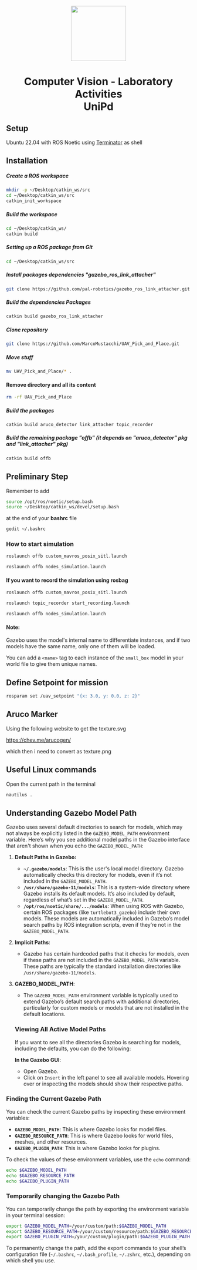<p align="center">
  <img src="https://github.com/MarcoMustacchi/MarcoMustacchi.github.io/blob/main/assets/img/icons/UniPD_logo.svg" width="150">
</p>

<h1 align="center">Computer Vision - Laboratory Activities <br> UniPd</h1>

## Setup 
Ubuntu 22.04 with ROS Noetic using [Terminator](https://gnome-terminator.org/) as shell

## Installation

##### Create a ROS workspace

```bash
mkdir -p ~/Desktop/catkin_ws/src
cd ~/Desktop/catkin_ws/src
catkin_init_workspace
```

##### Build the workspace
```bash
cd ~/Desktop/catkin_ws/
catkin build
```

##### Setting up a ROS package from Git
```bash
cd ~/Desktop/catkin_ws/src
```

##### Install packages dependencies "gazebo_ros_link_attacher"

```bash
git clone https://github.com/pal-robotics/gazebo_ros_link_attacher.git
```

##### Build the dependencies Packages
```bash
catkin build gazebo_ros_link_attacher
```

##### Clone repository
```bash
git clone https://github.com/MarcoMustacchi/UAV_Pick_and_Place.git
```

##### Move stuff
```bash
mv UAV_Pick_and_Place/* .
```

#### Remove directory and all its content
```bash
rm -rf UAV_Pick_and_Place
```

##### Build the packages
```bash
catkin build aruco_detector link_attacher topic_recorder 
```

##### Build the remaining package "offb" (it depends on "aruco_detector" pkg and "link_attacher" pkg)
```bash
catkin build offb
```

## Preliminary Step
Remember to add 
```bash
source /opt/ros/noetic/setup.bash
source ~/Desktop/catkin_ws/devel/setup.bash
```
at the end of your **bashrc** file
```bash
gedit ~/.bashrc
```

### How to start simulation
```bash
roslaunch offb custom_mavros_posix_sitl.launch
```
```bash
roslaunch offb nodes_simulation.launch
```

#### If you want to record the simulation using rosbag
```bash
roslaunch offb custom_mavros_posix_sitl.launch
```
```bash
roslaunch topic_recorder start_recording.launch
```
```bash
roslaunch offb nodes_simulation.launch
```

#### Note:

Gazebo uses the model's internal name to differentiate instances, and if two models have the same name, only one of them will be loaded.

You can add a `<name>` tag to each instance of the `small_box` model in your world file to give them unique names. 


## Define Setpoint for mission

```bash
rosparam set /uav_setpoint "{x: 3.0, y: 0.0, z: 2}"
```



## Aruco Marker

Using the following website to get the texture.svg 

https://chev.me/arucogen/

which then i need to convert as texture.png



## Useful Linux commands

Open the current path in the terminal

```bash
nautilus .
```



## Understanding Gazebo Model Path

Gazebo uses several default directories to search for models, which may not always be explicitly listed in the `GAZEBO_MODEL_PATH` environment variable. Here’s why you see additional model paths in the Gazebo interface that aren't shown when you echo the `GAZEBO_MODEL_PATH`:

1. **Default Paths in Gazebo:**

   - **`~/.gazebo/models`**: This is the user's local model directory. Gazebo automatically checks this directory for models, even if it’s not included in the `GAZEBO_MODEL_PATH`.
   - **`/usr/share/gazebo-11/models`**: This is a system-wide directory where Gazebo installs its default models. It’s also included by default, regardless of what’s set in the `GAZEBO_MODEL_PATH`.
   - **`/opt/ros/noetic/share/.../models`**: When using ROS with Gazebo, certain ROS packages (like `turtlebot3_gazebo`) include their own models. These models are automatically included in Gazebo’s model search paths by ROS integration scripts, even if they’re not in the `GAZEBO_MODEL_PATH`.

2. **Implicit Paths**:

   - Gazebo has certain hardcoded paths that it checks for models, even if these paths are not included in the `GAZEBO_MODEL_PATH` variable. These paths are typically the standard installation directories like `/usr/share/gazebo-11/models`.

3. **GAZEBO_MODEL_PATH**:

   - The `GAZEBO_MODEL_PATH` environment variable is typically used to extend Gazebo’s default search paths with additional directories, particularly for custom models or models that are not installed in the default locations.

   ### Viewing All Active Model Paths

   If you want to see all the directories Gazebo is searching for models, including the defaults, you can do the following:

   **In the Gazebo GUI**:

   - Open Gazebo.
   - Click on `Insert` in the left panel to see all available models. Hovering over or inspecting the models should show their respective paths.

### **Finding the Current Gazebo Path**

You can check the current Gazebo paths by inspecting these environment variables:

- **`GAZEBO_MODEL_PATH`**: This is where Gazebo looks for model files.
- **`GAZEBO_RESOURCE_PATH`**: This is where Gazebo looks for world files, meshes, and other resources.
- **`GAZEBO_PLUGIN_PATH`**: This is where Gazebo looks for plugins.

To check the values of these environment variables, use the `echo` command:

```bash
echo $GAZEBO_MODEL_PATH
echo $GAZEBO_RESOURCE_PATH
echo $GAZEBO_PLUGIN_PATH
```

### **Temporarily changing the Gazebo Path**

You can temporarily change the path by exporting the environment variable in your terminal session:

```bash
export GAZEBO_MODEL_PATH=/your/custom/path:$GAZEBO_MODEL_PATH
export GAZEBO_RESOURCE_PATH=/your/custom/resource/path:$GAZEBO_RESOURCE_PATH
export GAZEBO_PLUGIN_PATH=/your/custom/plugin/path:$GAZEBO_PLUGIN_PATH
```

To permanently change the path, add the export commands to your shell’s configuration file (`~/.bashrc`, `~/.bash_profile`, `~/.zshrc`, etc.), depending on which shell you use.
